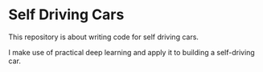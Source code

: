 # Self Driving Cars
This repository is about writing code for self driving cars.



I make use of practical deep learning and apply it to building a self-driving car.
